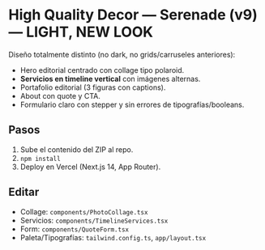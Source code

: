 # High Quality Decor — Serenade (v9) — LIGHT, NEW LOOK

Diseño totalmente distinto (no dark, no grids/carruseles anteriores):
- Hero editorial centrado con collage tipo polaroid.
- **Servicios en timeline vertical** con imágenes alternas.
- Portafolio editorial (3 figuras con captions).
- About con quote y CTA.
- Formulario claro con stepper y sin errores de tipografías/booleans.

## Pasos
1) Sube el contenido del ZIP al repo.
2) `npm install`
3) Deploy en Vercel (Next.js 14, App Router).

## Editar
- Collage: `components/PhotoCollage.tsx`
- Servicios: `components/TimelineServices.tsx`
- Form: `components/QuoteForm.tsx`
- Paleta/Tipografías: `tailwind.config.ts`, `app/layout.tsx`
